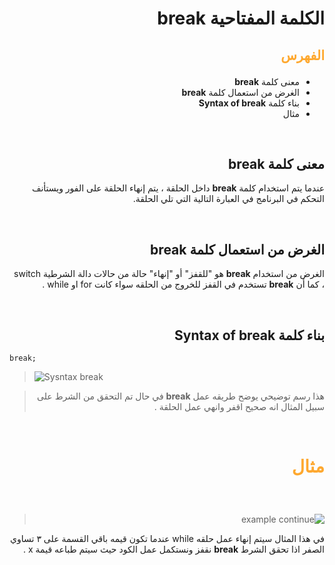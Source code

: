 <div dir=rtl>

#  الكلمة المفتاحية **break**  

##  <p style="color: #fea82f">الفهرس </p>

  *  معنى كلمة  **break** 
  * الغرض من استعمال كلمة **break** 
  * بناء كلمة **Syntax of break** 
  * مثال  

 
 &nbsp;


  ##  معنى كلمة  **break** 
عندما يتم استخدام كلمة **break**  داخل الحلقة ، يتم إنهاء الحلقة على الفور ويستأنف التحكم في البرنامج في العبارة التالية التي تلي الحلقة.
 
 &nbsp;

##  الغرض من استعمال كلمة **break** 
 الغرض من استخدام **break**  هو "للقفز" أو "إنهاء"  حالة من حالات دالة الشرطية switch ، كما أن **break**  تستخدم في القفز  للخروج من  الحلقه سواء كانت for او while .




  

 &nbsp;

## بناء كلمة **Syntax of break**
 <div dir=ltr>

```
break;
```


> ![Sysntax break](https://www.tutorialspoint.com/csharp/images/cpp_break_statement.jpg)   

</div> 

> هذا رسم توضيحي يوضح طريقه عمل  **break** 
في حال تم التحقق من الشرط على سبيل المثال انه صحيح اقفر وانهي عمل الحلقة .




 &nbsp;

# <p style="color: #fea82f">مثال </p>  

  &nbsp;
  > ![example continue](https://cdn.educba.com/academy/wp-content/uploads/2019/09/c3.png
)


في هذا المثال سيتم إنهاء عمل حلقه while عندما تكون قيمه باقي القسمة على ٣ تساوي الصفر  اذا تحقق الشرط  **break** نقفز ونستكمل عمل الكود حيث سيتم طباعه قيمة   x .
 </div>